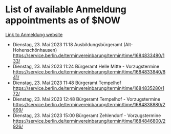 # List of available Anmeldung appointments as of $NOW
[Link to Anmeldung website](https://service.berlin.de/terminvereinbarung/termin/tag.php?termin=1&anliegen[]=120686&dienstleisterlist=122210,122217,327316,122219,327312,122227,327314,122231,327346,122243,327348,122254,122252,329742,122260,329745,122262,329748,122271,327278,122273,327274,122277,327276,330436,122280,327294,122282,327290,122284,327292,122291,327270,122285,327266,122286,327264,122296,327268,150230,329760,122297,327286,122294,327284,122312,329763,122314,329775,122304,327330,122311,327334,122309,327332,317869,122281,327352,122279,329772,122283,122276,327324,122274,327326,122267,329766,122246,327318,122251,327320,122257,327322,122208,327298,122226,327300&herkunft=http%3A%2F%2Fservice.berlin.de%2Fdienstleistung%2F120686%2F)
- Dienstag, 23. Mai 2023 11:18 Ausbildungsbürgeramt (Alt- Hohenschönhausen) https://service.berlin.de/terminvereinbarung/termin/time/1684833480/133/
- Dienstag, 23. Mai 2023 11:24 Bürgeramt Helle Mitte - Vorzugstermine https://service.berlin.de/terminvereinbarung/termin/time/1684833840/841/
- Dienstag, 23. Mai 2023 11:48 Bürgeramt Tempelhof https://service.berlin.de/terminvereinbarung/termin/time/1684835280/172/
- Dienstag, 23. Mai 2023 12:48 Bürgeramt Tempelhof - Vorzugstermine https://service.berlin.de/terminvereinbarung/termin/time/1684838880/2899/
- Dienstag, 23. Mai 2023 15:00 Bürgeramt Zehlendorf - Vorzugstermine https://service.berlin.de/terminvereinbarung/termin/time/1684846800/2926/
